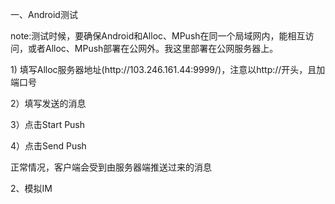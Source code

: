 一、Android测试

note:测试时候，要确保Android和Alloc、MPush在同一个局域网内，能相互访问，或者Alloc、MPush部署在公网外。我这里部署在公网服务器上。

1\) 填写Alloc服务器地址\(http:\/\/103.246.161.44:9999\/\)，注意以http:\/\/开头，且加端口号

2）填写发送的消息

3）点击Start Push

4）点击Send Push



正常情况，客户端会受到由服务器端推送过来的消息

2、模拟IM

